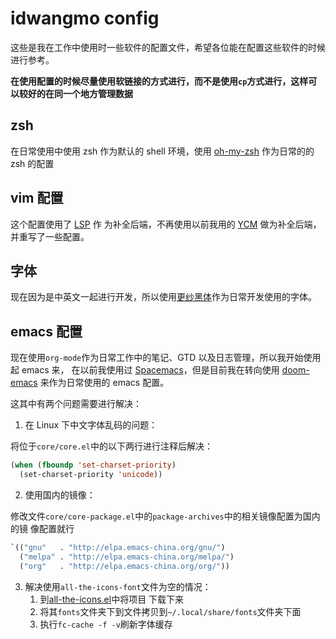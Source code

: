 # idwangmo config

这些是我在工作中使用时一些软件的配置文件，希望各位能在配置这些软件的时候进行参考。

**在使用配置的时候尽量使用软链接的方式进行，而不是使用`cp`方式进行，这样可以较好的在同一个地方管理数据**

## zsh

在日常使用中使用 zsh 作为默认的 shell 环境，使用 [oh-my-zsh](http://ohmyz.sh/)
作为日常的的 zsh 的配置


## vim 配置

这个配置使用了 [LSP](https://github.com/Microsoft/language-server-protocol/) 作
为补全后端，不再使用以前我用的 [YCM](https://valloric.github.io/YouCompleteMe/)
做为补全后端，并重写了一些配置。

## 字体

现在因为是中英文一起进行开发，所以使用[更纱黑体](https://github.com/be5invis/Sarasa-Gothic)作为日常开发使用的字体。

## emacs 配置

现在使用`org-mode`作为日常工作中的笔记、GTD 以及日志管理，所以我开始使用起 emacs 来，
在以前我使用过 [Spacemacs](http://spacemacs.org/)，但是目前我在转向使用
[doom-emacs](https://github.com/hlissner/doom-emacs) 来作为日常使用的 emacs 配置。

这其中有两个问题需要进行解决：

1. 在 Linux 下中文字体乱码的问题：

将位于`core/core.el`中的以下两行进行注释后解决：

``` lisp
(when (fboundp 'set-charset-priority)
  (set-charset-priority 'unicode))
```

2. 使用国内的镜像：

修改文件`core/core-package.el`中的`package-archives`中的相关镜像配置为国内的镜
像配置就行

``` lisp
`(("gnu"   . "http://elpa.emacs-china.org/gnu/")
  ("melpa" . "http://elpa.emacs-china.org/melpa/")
  ("org"   . "http://elpa.emacs-china.org/org/"))
```

3. 解决使用`all-the-icons-font`文件为空的情况：
    1. 到[all-the-icons.el](https://github.com/domtronn/all-the-icons.el)中将项目
     下载下来
    2. 将其`fonts`文件夹下到文件拷贝到`~/.local/share/fonts`文件夹下面
    3. 执行`fc-cache -f -v`刷新字体缓存

